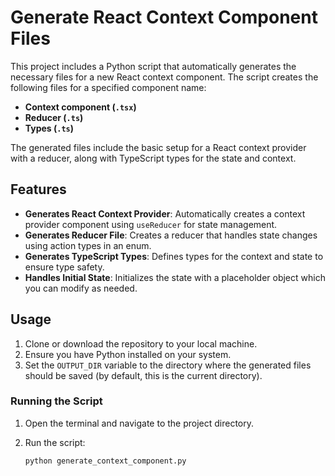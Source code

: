 # Generate React Context Component Files

This project includes a Python script that automatically generates the necessary files for a new React context component. The script creates the following files for a specified component name:
- **Context component (`.tsx`)**
- **Reducer (`.ts`)**
- **Types (`.ts`)**

The generated files include the basic setup for a React context provider with a reducer, along with TypeScript types for the state and context.

## Features

- **Generates React Context Provider**: Automatically creates a context provider component using `useReducer` for state management.
- **Generates Reducer File**: Creates a reducer that handles state changes using action types in an enum.
- **Generates TypeScript Types**: Defines types for the context and state to ensure type safety.
- **Handles Initial State**: Initializes the state with a placeholder object which you can modify as needed.

## Usage

1. Clone or download the repository to your local machine.
2. Ensure you have Python installed on your system.
3. Set the `OUTPUT_DIR` variable to the directory where the generated files should be saved (by default, this is the current directory).

### Running the Script

1. Open the terminal and navigate to the project directory.
2. Run the script:

   ```bash
   python generate_context_component.py
